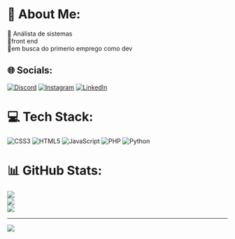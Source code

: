 # 💫 About Me:
🔭 Análista de sistemas<br>👯front end<br>🤝em busca do primerio emprego como dev <br>


## 🌐 Socials:
[![Discord](https://img.shields.io/badge/Discord-%237289DA.svg?logo=discord&logoColor=white)](https://discord.gg/DavidLucas#2783) [![Instagram](https://img.shields.io/badge/Instagram-%23E4405F.svg?logo=Instagram&logoColor=white)](https://instagram.com/_ddavidlucass) [![LinkedIn](https://img.shields.io/badge/LinkedIn-%230077B5.svg?logo=linkedin&logoColor=white)](https://linkedin.com/in/DavidLucas) 

# 💻 Tech Stack:
![CSS3](https://img.shields.io/badge/css3-%231572B6.svg?style=flat&logo=css3&logoColor=white) ![HTML5](https://img.shields.io/badge/html5-%23E34F26.svg?style=flat&logo=html5&logoColor=white) ![JavaScript](https://img.shields.io/badge/javascript-%23323330.svg?style=flat&logo=javascript&logoColor=%23F7DF1E) ![PHP](https://img.shields.io/badge/php-%23777BB4.svg?style=flat&logo=php&logoColor=white) ![Python](https://img.shields.io/badge/python-3670A0?style=flat&logo=python&logoColor=ffdd54)
# 📊 GitHub Stats:
![](https://github-readme-stats.vercel.app/api?username=davinhotech&theme=vision-friendly-dark&hide_border=true&include_all_commits=false&count_private=false)<br/>
![](https://github-readme-streak-stats.herokuapp.com/?user=davinhotech&theme=vision-friendly-dark&hide_border=true)<br/>
![](https://github-readme-stats.vercel.app/api/top-langs/?username=davinhotech&theme=vision-friendly-dark&hide_border=true&include_all_commits=false&count_private=false&layout=compact)

---
[![](https://visitcount.itsvg.in/api?id=davinhotech&icon=0&color=0)](https://visitcount.itsvg.in)

<!-- Proudly created with GPRM ( https://gprm.itsvg.in ) -->
